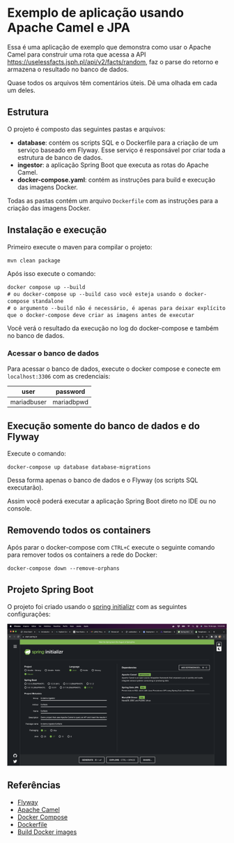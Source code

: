 # Exemplo de aplicação usando Apache Camel e JPA

Essa é uma aplicação de exemplo que demonstra como usar o Apache Camel para construir uma rota que acessa a API https://uselessfacts.jsph.pl/api/v2/facts/random, 
faz o parse do retorno e armazena o resultado no banco de dados.

Quase todos os arquivos têm comentários úteis. Dê uma olhada em cada um deles.

## Estrutura

O projeto é composto das seguintes pastas e arquivos:

- **database**: contém os scripts SQL e o Dockerfile para a criação de um serviço baseado em Flyway. Esse serviço é responsável por criar toda a estrutura de banco de dados.
- **ingestor**: a aplicação Spring Boot que executa as rotas do Apache Camel.
- **docker-compose.yaml**: contém as instruções para build e execução das imagens Docker.

Todas as pastas contém um arquivo `Dockerfile` com as instruções para a criação das imagens Docker.

## Instalação e execução

Primeiro execute o maven para compilar o projeto:

```shell
mvn clean package
```

Após isso execute o comando:

```shell
docker compose up --build
# ou docker-compose up --build caso você esteja usando o docker-compose standalone
# o argumento --build não é necessário, é apenas para deixar explícito que o docker-compose deve criar as imagens antes de executar
```

Você verá o resultado da execução no log do docker-compose e também no banco de dados.

### Acessar o banco de dados

Para acessar o banco de dados, execute o docker compose e conecte em `localhost:3306` com as credenciais:

| user        | password   |
|-------------|------------|
| mariadbuser | mariadbpwd |

## Execução somente do banco de dados e do Flyway

Execute o comando:

```shell
docker-compose up database database-migrations
```

Dessa forma apenas o banco de dados e o Flyway (os scripts SQL executarão).

Assim você poderá executar a aplicação Spring Boot direto no IDE ou no console.

## Removendo todos os containers

Após parar o docker-compose com `CTRL+C` execute o seguinte comando para remover todos os containers a rede do Docker:

```shell
docker-compose down --remove-orphans
```

## Projeto Spring Boot

O projeto foi criado usando o [spring initializr](https://start.spring.io/) com as seguintes configurações:

<img src="readme/spring-starter.png" alt="spring initializr configs" />

## Referências

- [Flyway](https://flywaydb.org/)
- [Apache Camel](https://camel.apache.org/)
- [Docker Compose](https://www.baeldung.com/ops/docker-compose)
- [Dockerfile](https://docs.docker.com/engine/reference/builder/)
- [Build Docker images](https://devopscube.com/build-docker-image/)
